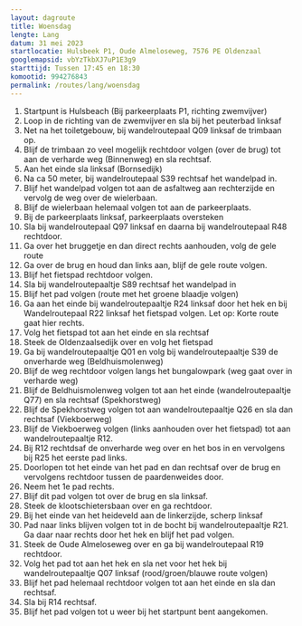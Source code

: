 ```yaml
---
layout: dagroute
title: Woensdag
lengte: Lang
datum: 31 mei 2023
startlocatie: Hulsbeek P1, Oude Almeloseweg, 7576 PE Oldenzaal
googlemapsid: vbYzTkbXJ7uP1E3g9
starttijd: Tussen 17:45 en 18:30
komootid: 994276843
permalink: /routes/lang/woensdag
---
```


1.	Startpunt is Hulsbeach (Bij parkeerplaats P1, richting zwemvijver)
2.	Loop in de richting van de zwemvijver en sla bij het peuterbad linksaf  
3.	Net na het toiletgebouw, bij wandelroutepaal Q09 linksaf de trimbaan op. 
4.	Blijf de trimbaan zo veel mogelijk rechtdoor volgen (over de brug) tot aan de verharde weg     (Binnenweg) en sla rechtsaf.
5.	Aan het einde sla linksaf (Bornsedijk)
6.	Na ca 50 meter, bij wandelroutepaal S39 rechtsaf het wandelpad in.
7.	Blijf het wandelpad volgen tot aan de asfaltweg aan rechterzijde en vervolg de weg over de wielerbaan.
8.	Blijf de wielerbaan helemaal volgen tot aan de parkeerplaats.
9.	Bij de parkeerplaats linksaf, parkeerplaats oversteken
10.	Sla bij wandelroutepaal Q97 linksaf en daarna bij wandelroutepaal R48 rechtdoor.
11.	Ga over het bruggetje en dan direct rechts aanhouden, volg de gele route 
12.	Ga over de brug en houd dan links aan, blijf de gele route volgen. 
13.	Blijf het fietspad rechtdoor volgen. 
14.	Sla bij wandelroutepaaltje S89 rechtsaf het wandelpad in 
15.	Blijf het pad volgen (route met het groene blaadje volgen)  
16.	Ga aan het einde bij wandelroutepaaltje R24 linksaf door het hek en bij Wandelroutepaal R22          linksaf het fietspad volgen. Let op: Korte route gaat hier rechts.
17.	Volg het fietspad tot aan het einde en sla rechtsaf
18.	Steek de Oldenzaalsedijk over en volg het fietspad
19.	Ga bij wandelroutepaaltje Q01 en volg bij wandelroutepaaltje S39 de onverharde weg (Beldhuismolenweg)
20.	Blijf de weg rechtdoor volgen langs het bungalowpark (weg gaat over in verharde weg)
21.	Blijf de Beldhuismolenweg volgen tot aan het einde (wandelroutepaaltje Q77) en sla rechtsaf (Spekhorstweg)
22.	Blijf de Spekhorstweg volgen tot aan wandelroutepaaltje Q26 en sla dan rechtsaf (Viekboerweg)
23.	Blijf de Viekboerweg volgen (links aanhouden over het fietspad) tot aan wandelroutepaaltje R12.
24.	Bij R12 rechtdsaf de onverharde weg over en het bos in en vervolgens bij R25 het eerste pad links. 
25.	Doorlopen tot het einde van het pad en dan rechtsaf over de brug en vervolgens rechtdoor tussen         de paardenweides door. 
26.	Neem het 1e pad rechts. 
27.	Blijf dit pad volgen tot over de brug en sla linksaf.
28.	Steek de klootschietersbaan over en ga rechtdoor.
29.	Bij het einde van het heideveld aan de linkerzijde, scherp linksaf
30.	Pad naar links blijven volgen tot in de bocht bij wandelroutepaaltje R21. Ga daar naar rechts door het hek en blijf het pad volgen.
31.	Steek de Oude Almeloseweg over en ga bij wandelroutepaal R19 rechtdoor. 
32.	Volg het pad tot aan het hek en sla net voor het hek bij wandelroutepaaltje Q07 linksaf (rood/groen/blauwe route volgen)  
33.	Blijf het pad helemaal rechtdoor volgen tot aan het einde en sla dan rechtsaf. 
34.	Sla bij R14 rechtsaf. 
35.	Blijf het pad volgen tot u weer bij het startpunt bent aangekomen.